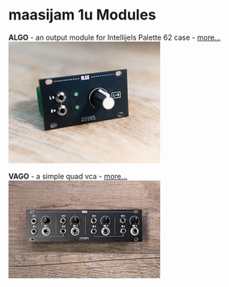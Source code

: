 <h1>maasijam 1u Modules</h1>

**ALGO** - an output module for Intellijels Palette 62 case - [more...](https://github.com/maasijam/eurorack/tree/master/1u/algo)<br />
![maasijam algo output module](algo/images/DSC03056s.jpg)

**VAGO** - a simple quad vca - [more...](https://github.com/maasijam/eurorack/tree/master/1u/vago)<br />
![maasijam vago quad vca module](vago/images/DSC03323s.jpg)

